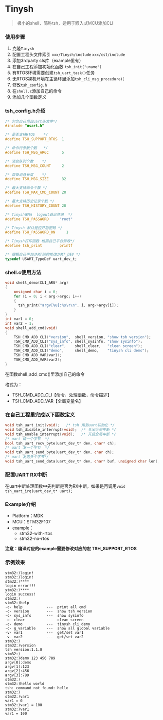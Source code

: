 # Tinysh

> 极小的shell，简称tsh，适用于嵌入式MCU添加CLI

### 使用步骤

1. 克隆`Tinysh`
3. 配置工程头文件索引 `xxx/Tinysh/include`  `xxx/csl/include`
3. 添加3rdparty cls库（example里有）
4. 在自己工程添加初始化函数 `tsh_init("uname")`
5. 有RTOS环境需要创建`tsh_uart_task()`任务
6. 无RTOS裸机环境在主循环里添加`tsh_cli_msg_procedure()`
7. 修改`tsh_config.h`
8. 在`shell.c`添加自己的命令
9. 添加几个函数定义

### tsh_config.h介绍

```c
/* 包含自己项目uart头文件*/
#include "usart.h"

/* 是否支持RTOS    */
#define TSH_SUPPORT_RTOS  1

/* 命令行参数个数   */
#define TSH_MSG_ARGC      5

/* 消息队列个数    */
#define TSH_MSG_COUNT     2

/* 每条消息长度    */
#define TSH_MSG_SIZE      32

/* 最大支持命令个数 */
#define TSH_MAX_CMD_COUNT 20           

/* 最大支持历史记录个数 */
#define TSH_HISTORY_COUNT 20

/* Tinysh密码  logout退出登录  */
#define TSH_PASSWORD     "root"

/* Tinysh 默认是否开启密码 */
#define TSH_PASSWORD_ON     1

/* Tinysh打印函数 根据自己平台修改*/
#define tsh_print        printf

/* 根据自己平台UART结构修改UART_DEV */
typedef USART_TypeDef uart_dev_t;
```

### shell.c使用方法

```c
void shell_demo(CLI_ARG* arg)
{
    unsigned char i = 0;
    for (i = 0; i < arg->argc; i++)
    {
      tsh_print("argv[%u]:%s\r\n", i, arg->argv[i]);
    }
}
int var1 = 0;
int var2 = 1;
void shell_add_cmd(void)
{
    TSH_CMD_ADD_CLI("version",  shell_version, "show tsh version");
    TSH_CMD_ADD_CLI("sys_info", shell_sysinfo, "show sysinfo");
    TSH_CMD_ADD_CLI("clear",    shell_clear,   "clean screen");
    TSH_CMD_ADD_CLI("demo",     shell_demo,    "tinysh cli demo");
    TSH_CMD_ADD_VAR(var1);
    TSH_CMD_ADD_VAR(var2);
}
```

在函数shell_add_cmd()里添加自己的命令

格式为：

- TSH_CMD_ADD_CLI【命令，处理函数，命令描述】
- TSH_CMD_ADD_VAR【全局变量名】

### 在自己工程里完成以下函数定义

```c
void tsh_uart_init(void);   /* tsh 用到uart初始化 */
void tsh_disable_interrupt(void);  /* 关闭全局中断 */
void tsh_enable_interrupt(void);   /* 开启全局中断 */ 
/* uart 读一个字节  */
bool tsh_uart_recv_byte(uart_dev_t* dev, char* ch);                     
/* uart 发一个字节  */
void tsh_uart_send_byte(uart_dev_t* dev, char ch);                      
/* uart 发送多个字节*/
void tsh_uart_send_data(uart_dev_t* dev, char* buf, unsigned char len); 
```

### 配置UART RX中断

在uart中断处理函数中先判断是否为RX中断，如果是再调用`void tsh_uart_irq(uart_dev_t* uart);`

### Example介绍

- Platform：MDK
- MCU：STM32F107
- example：
  - stm32-with-rtos
  - stm32-no-rtos

**注意：编译对应的example需要修改对应的宏 TSH_SUPPORT_RTOS**

### 示例效果

```shell
stm32:)login!
stm32:)login!
stm32:)****
login error!!!
stm32:)****
login success!
stm32:)
stm32:)help
-c- help           ---  print all cmd
-c- version        ---  show tsh version
-c- sys_info       ---  show sysinfo
-c- clear          ---  clean screen
-c- demo           ---  tinysh cli demo
-c- g_variable     ---  show all global variable
-v- var1           ---  get/set var1
-v- var2           ---  get/set var2
stm32:)
stm32:)version
tsh version:1.1.0
stm32:)
stm32:)demo 123 456 789
argv[0]:demo
argv[1]:123
argv[2]:456
argv[3]:789
stm32:)
stm32:)hello world
tsh: command not found: hello
stm32:)
stm32:)var1  
var1 = 0
stm32:)var1 = 100
stm32:)var1
var1 = 100
```
